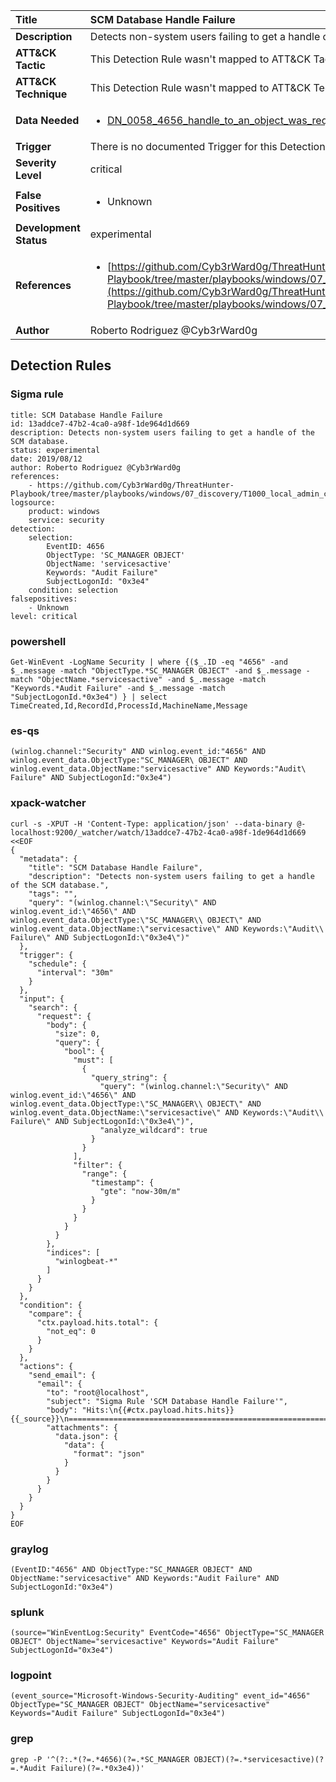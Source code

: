 | Title                    | SCM Database Handle Failure       |
|:-------------------------|:------------------|
| **Description**          | Detects non-system users failing to get a handle of the SCM database. |
| **ATT&amp;CK Tactic**    |   This Detection Rule wasn't mapped to ATT&amp;CK Tactic yet  |
| **ATT&amp;CK Technique** |  This Detection Rule wasn't mapped to ATT&amp;CK Technique yet  |
| **Data Needed**          | <ul><li>[DN_0058_4656_handle_to_an_object_was_requested](../Data_Needed/DN_0058_4656_handle_to_an_object_was_requested.md)</li></ul>  |
| **Trigger**              |  There is no documented Trigger for this Detection Rule yet  |
| **Severity Level**       | critical |
| **False Positives**      | <ul><li>Unknown</li></ul>  |
| **Development Status**   | experimental |
| **References**           | <ul><li>[https://github.com/Cyb3rWard0g/ThreatHunter-Playbook/tree/master/playbooks/windows/07_discovery/T1000_local_admin_check/local_admin_remote_check_openscmanager.md](https://github.com/Cyb3rWard0g/ThreatHunter-Playbook/tree/master/playbooks/windows/07_discovery/T1000_local_admin_check/local_admin_remote_check_openscmanager.md)</li></ul>  |
| **Author**               | Roberto Rodriguez @Cyb3rWard0g |


## Detection Rules

### Sigma rule

```
title: SCM Database Handle Failure
id: 13addce7-47b2-4ca0-a98f-1de964d1d669
description: Detects non-system users failing to get a handle of the SCM database.
status: experimental
date: 2019/08/12
author: Roberto Rodriguez @Cyb3rWard0g
references:
    - https://github.com/Cyb3rWard0g/ThreatHunter-Playbook/tree/master/playbooks/windows/07_discovery/T1000_local_admin_check/local_admin_remote_check_openscmanager.md
logsource:
    product: windows
    service: security
detection:
    selection: 
        EventID: 4656
        ObjectType: 'SC_MANAGER OBJECT'
        ObjectName: 'servicesactive'
        Keywords: "Audit Failure"
        SubjectLogonId: "0x3e4"
    condition: selection
falsepositives:
    - Unknown
level: critical

```





### powershell
    
```
Get-WinEvent -LogName Security | where {($_.ID -eq "4656" -and $_.message -match "ObjectType.*SC_MANAGER OBJECT" -and $_.message -match "ObjectName.*servicesactive" -and $_.message -match "Keywords.*Audit Failure" -and $_.message -match "SubjectLogonId.*0x3e4") } | select TimeCreated,Id,RecordId,ProcessId,MachineName,Message
```


### es-qs
    
```
(winlog.channel:"Security" AND winlog.event_id:"4656" AND winlog.event_data.ObjectType:"SC_MANAGER\ OBJECT" AND winlog.event_data.ObjectName:"servicesactive" AND Keywords:"Audit\ Failure" AND SubjectLogonId:"0x3e4")
```


### xpack-watcher
    
```
curl -s -XPUT -H 'Content-Type: application/json' --data-binary @- localhost:9200/_watcher/watch/13addce7-47b2-4ca0-a98f-1de964d1d669 <<EOF
{
  "metadata": {
    "title": "SCM Database Handle Failure",
    "description": "Detects non-system users failing to get a handle of the SCM database.",
    "tags": "",
    "query": "(winlog.channel:\"Security\" AND winlog.event_id:\"4656\" AND winlog.event_data.ObjectType:\"SC_MANAGER\\ OBJECT\" AND winlog.event_data.ObjectName:\"servicesactive\" AND Keywords:\"Audit\\ Failure\" AND SubjectLogonId:\"0x3e4\")"
  },
  "trigger": {
    "schedule": {
      "interval": "30m"
    }
  },
  "input": {
    "search": {
      "request": {
        "body": {
          "size": 0,
          "query": {
            "bool": {
              "must": [
                {
                  "query_string": {
                    "query": "(winlog.channel:\"Security\" AND winlog.event_id:\"4656\" AND winlog.event_data.ObjectType:\"SC_MANAGER\\ OBJECT\" AND winlog.event_data.ObjectName:\"servicesactive\" AND Keywords:\"Audit\\ Failure\" AND SubjectLogonId:\"0x3e4\")",
                    "analyze_wildcard": true
                  }
                }
              ],
              "filter": {
                "range": {
                  "timestamp": {
                    "gte": "now-30m/m"
                  }
                }
              }
            }
          }
        },
        "indices": [
          "winlogbeat-*"
        ]
      }
    }
  },
  "condition": {
    "compare": {
      "ctx.payload.hits.total": {
        "not_eq": 0
      }
    }
  },
  "actions": {
    "send_email": {
      "email": {
        "to": "root@localhost",
        "subject": "Sigma Rule 'SCM Database Handle Failure'",
        "body": "Hits:\n{{#ctx.payload.hits.hits}}{{_source}}\n================================================================================\n{{/ctx.payload.hits.hits}}",
        "attachments": {
          "data.json": {
            "data": {
              "format": "json"
            }
          }
        }
      }
    }
  }
}
EOF

```


### graylog
    
```
(EventID:"4656" AND ObjectType:"SC_MANAGER OBJECT" AND ObjectName:"servicesactive" AND Keywords:"Audit Failure" AND SubjectLogonId:"0x3e4")
```


### splunk
    
```
(source="WinEventLog:Security" EventCode="4656" ObjectType="SC_MANAGER OBJECT" ObjectName="servicesactive" Keywords="Audit Failure" SubjectLogonId="0x3e4")
```


### logpoint
    
```
(event_source="Microsoft-Windows-Security-Auditing" event_id="4656" ObjectType="SC_MANAGER OBJECT" ObjectName="servicesactive" Keywords="Audit Failure" SubjectLogonId="0x3e4")
```


### grep
    
```
grep -P '^(?:.*(?=.*4656)(?=.*SC_MANAGER OBJECT)(?=.*servicesactive)(?=.*Audit Failure)(?=.*0x3e4))'
```



